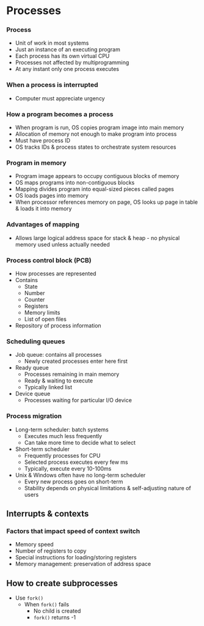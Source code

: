 # Processes

### Process
- Unit of work in most systems
- Just an instance of an executing program
- Each process has its own virtual CPU
- Processes not affected by multiprogramming
- At any instant only one process executes

### When a process is interrupted
- Computer must appreciate urgency

### How a program becomes a process
- When program is run, OS copies program image into main memory
- Allocation of memory not enough to make program into process
- Must have process ID
- OS tracks IDs & process states to orchestrate system resources

### Program in memory
- Program image appears to occupy contiguous blocks of memory
- OS maps programs into non-contiguous blocks
- Mapping divides program into equal-sized pieces called pages
- OS loads pages into memory
- When processor references memory on page, OS looks up page in table & loads it into memory

### Advantages of mapping
- Allows large logical address space for stack & heap - no physical memory used unless actually needed

### Process control block (PCB)
- How processes are represented
- Contains
    - State
    - Number
    - Counter
    - Registers
    - Memory limits
    - List of open files
- Repository of process information

### Scheduling queues
- Job queue: contains all processes
    - Newly created processes enter here first
- Ready queue
    - Processes remaining in main memory
    - Ready & waiting to execute
    - Typically linked list
- Device queue
    - Processes waiting for particular I/O device

### Process migration
- Long-term scheduler: batch systems
    - Executes much less frequently
    - Can take more time to decide what to select
- Short-term scheduler
    - Frequently processes for CPU
    - Selected process executes every few ms
    - Typically, execute every 10-100ms
- Unix & Windows often have no long-term scheduler
    - Every new process goes on short-term
    - Stability depends on physical limitations & self-adjusting nature of users

## Interrupts & contexts

### Factors that impact speed of context switch
- Memory speed
- Number of registers to copy
- Special instructions for loading/storing registers
- Memory management: preservation of address space

## How to create subprocesses
- Use `fork()`
    - When `fork()` fails
        - No child is created
        - `fork()` returns -1

